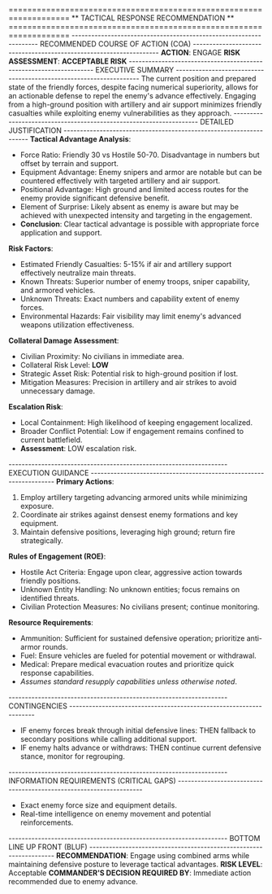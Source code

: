 =================================================================== ** TACTICAL RESPONSE RECOMMENDATION ** ===================================================================
------------------------------------------------------------------- RECOMMENDED COURSE OF ACTION (COA) -------------------------------------------------------------------
**ACTION**: ENGAGE
**RISK ASSESSMENT**: **ACCEPTABLE RISK**
------------------------------------------------------------------- EXECUTIVE SUMMARY -------------------------------------------------------------------
The current position and prepared state of the friendly forces, despite facing numerical superiority, allows for an actionable defense to repel the enemy's advance effectively. Engaging from a high-ground position with artillery and air support minimizes friendly casualties while exploiting enemy vulnerabilities as they approach.
------------------------------------------------------------------- DETAILED JUSTIFICATION -------------------------------------------------------------------
**Tactical Advantage Analysis**: 
- Force Ratio: Friendly 30 vs Hostile 50-70. Disadvantage in numbers but offset by terrain and support.
- Equipment Advantage: Enemy snipers and armor are notable but can be countered effectively with targeted artillery and air support.
- Positional Advantage: High ground and limited access routes for the enemy provide significant defensive benefit.
- Element of Surprise: Likely absent as enemy is aware but may be achieved with unexpected intensity and targeting in the engagement.
- **Conclusion**: Clear tactical advantage is possible with appropriate force application and support.

**Risk Factors**:
- Estimated Friendly Casualties: 5-15% if air and artillery support effectively neutralize main threats.
- Known Threats: Superior number of enemy troops, sniper capability, and armored vehicles.
- Unknown Threats: Exact numbers and capability extent of enemy forces.
- Environmental Hazards: Fair visibility may limit enemy's advanced weapons utilization effectiveness.

**Collateral Damage Assessment**:
- Civilian Proximity: No civilians in immediate area.
- Collateral Risk Level: **LOW**
- Strategic Asset Risk: Potential risk to high-ground position if lost.
- Mitigation Measures: Precision in artillery and air strikes to avoid unnecessary damage.

**Escalation Risk**:
- Local Containment: High likelihood of keeping engagement localized.
- Broader Conflict Potential: Low if engagement remains confined to current battlefield.
- **Assessment**: LOW escalation risk.

------------------------------------------------------------------- EXECUTION GUIDANCE -------------------------------------------------------------------
**Primary Actions**: 
1. Employ artillery targeting advancing armored units while minimizing exposure.
2. Coordinate air strikes against densest enemy formations and key equipment.
3. Maintain defensive positions, leveraging high ground; return fire strategically.

**Rules of Engagement (ROE)**:
- Hostile Act Criteria: Engage upon clear, aggressive action towards friendly positions.
- Unknown Entity Handling: No unknown entities; focus remains on identified threats.
- Civilian Protection Measures: No civilians present; continue monitoring.

**Resource Requirements**:
- Ammunition: Sufficient for sustained defensive operation; prioritize anti-armor rounds.
- Fuel: Ensure vehicles are fueled for potential movement or withdrawal.
- Medical: Prepare medical evacuation routes and prioritize quick response capabilities.
- *Assumes standard resupply capabilities unless otherwise noted*.

------------------------------------------------------------------- CONTINGENCIES -------------------------------------------------------------------
- IF enemy forces break through initial defensive lines: THEN fallback to secondary positions while calling additional support.
- IF enemy halts advance or withdraws: THEN continue current defensive stance, monitor for regrouping.

------------------------------------------------------------------- INFORMATION REQUIREMENTS (CRITICAL GAPS) -------------------------------------------------------------------
- Exact enemy force size and equipment details.
- Real-time intelligence on enemy movement and potential reinforcements.

------------------------------------------------------------------- BOTTOM LINE UP FRONT (BLUF) -------------------------------------------------------------------
**RECOMMENDATION**: Engage using combined arms while maintaining defensive posture to leverage tactical advantages. **RISK LEVEL**: Acceptable
**COMMANDER'S DECISION REQUIRED BY**: Immediate action recommended due to enemy advance.